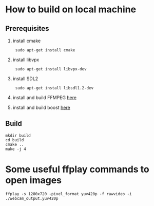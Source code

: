 # How to build on local machine
## Prerequisites

1. install cmake

        sudo apt-get install cmake

2. install libvpx

        sudo apt-get install libvpx-dev

3. install SDL2

        sudo apt-get install libsdl1.2-dev

4. install and build FFMPEG [here](https://trac.ffmpeg.org/wiki/CompilationGuide/Ubuntu) 

5. install and build boost [here](https://www.boost.org/doc/libs/1_75_0/more/getting_started/unix-variants.html)

## Build

    mkdir build
    cd build
    cmake ..
    make -j 4

# Some useful ffplay commands to open images

    ffplay -s 1280x720 -pixel_format yuv420p -f rawvideo -i ./webcam_output.yuv420p
